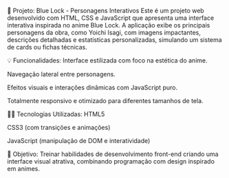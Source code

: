 🔵 Projeto: Blue Lock - Personagens Interativos
Este é um projeto web desenvolvido com HTML, CSS e JavaScript que apresenta uma interface interativa inspirada no anime Blue Lock. A aplicação exibe os principais personagens da obra, como Yoichi Isagi, com imagens impactantes, descrições detalhadas e estatísticas personalizadas, simulando um sistema de cards ou fichas técnicas.

💡 Funcionalidades:
Interface estilizada com foco na estética do anime.

Navegação lateral entre personagens.

Efeitos visuais e interações dinâmicas com JavaScript puro.

Totalmente responsivo e otimizado para diferentes tamanhos de tela.

👨‍💻 Tecnologias Utilizadas:
HTML5

CSS3 (com transições e animações)

JavaScript (manipulação de DOM e interatividade)

🚀 Objetivo:
Treinar habilidades de desenvolvimento front-end criando uma interface visual atrativa, combinando programação com design inspirado em animes.
